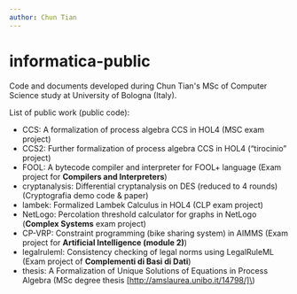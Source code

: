 ```yaml
---
author: Chun Tian
---
```


# informatica-public

Code and documents developed during Chun Tian's MSc of Computer
Science study at University of Bologna (Italy).

List of public work \(public code\):

-   CCS: A formalization of process algebra CCS in HOL4 \(MSC exam project\)
-   CCS2: Further formalization of process algebra CCS in HOL4 \(“tirocinio” project\)
-   FOOL: A bytecode compiler and interpreter for FOOL+ language \(Exam project for **Compilers and Interpreters**\)
-   cryptanalysis: Differential cryptanalysis on DES \(reduced to 4 rounds\) \(Cryptografia demo code & paper\)
-   lambek: Formalized Lambek Calculus in HOL4 \(CLP exam project\)
-   NetLogo: Percolation threshold calculator for graphs in NetLogo \(**Complex Systems** exam project\)
-   CP-VRP: Constraint programming \(bike sharing system\) in AIMMS \(Exam project for **Artificial Intelligence \(module 2\)**\)
-	legalruleml: Consistency checking of legal norms using LegalRuleML \(Exam project of **Complementi di Basi di Dati**\)
-	thesis: A Formalization of Unique Solutions of Equations in Process Algebra \(MSc degree thesis [http://amslaurea.unibo.it/14798/]\)
